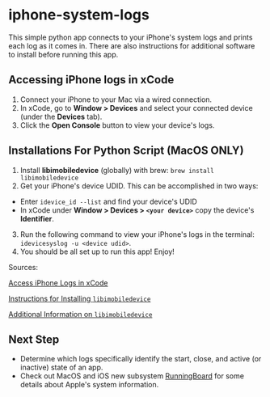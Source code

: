 # iphone-system-logs
This simple python app connects to your iPhone's system logs and prints each log as it comes in. There are also instructions for additional software to install before running this app.

## Accessing iPhone logs in xCode
1. Connect your iPhone to your Mac via a wired connection.
2. In xCode, go to <b>Window > Devices</b> and select your connected device (under the <b>Devices</b> tab).
3. Click the <b>Open Console</b> button to view your device's logs.

## Installations For Python Script (MacOS ONLY)
1. Install <b>libimobiledevice</b> (globally) with brew: `brew install libimobiledevice`
2. Get your iPhone's device UDID. This can be accomplished in two ways:
  * Enter `idevice_id --list` and find your device's UDID
  * In xCode under <b>Window > Devices > `<your device>`</b> copy the device's <b>Identifier</b>.
3. Run the following command to view your iPhone's logs in the terminal: `idevicesyslog -u <device udid>`.
4. You should be all set up to run this app! Enjoy!

Sources:
 
[Access iPhone Logs in xCode](https://community.tealiumiq.com/t5/Tealium-for-iOS/How-do-I-access-the-iOS-device-logs/ta-p/16420#:~:text=Answer%201%20Install%20XCode%20on%20your%20computer.%202,on%20the%20device%20will%20be%20displayed%20here.%20)

[Instructions for Installing `libimobiledevice`](https://confusatory.org/post/127183189821/ios-debugging-device-console-without-wires)

[Additional Information on `libimobiledevice`](https://stackoverflow.com/questions/7277804/ios-iphone-ipad-ipodtouch-view-real-time-console-log-terminal)

## Next Step
  * Determine which logs specifically identify the start, close, and active (or inactive) state of an app.
  * Check out MacOS and iOS new subsystem [RunningBoard](https://eclecticlight.co/2019/11/07/runningboard-a-new-subsystem-in-catalina-to-detect-errors/) for some details about Apple's system information.
